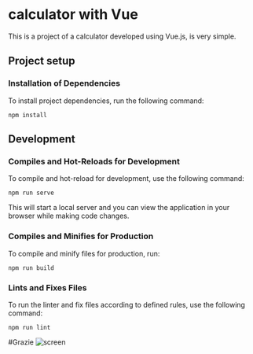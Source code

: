 # calculator with Vue
This is a project of a calculator developed using Vue.js, is very simple.

## Project setup

### Installation of Dependencies
To install project dependencies, run the following command:
```
npm install
```

## Development

### Compiles and Hot-Reloads for Development
To compile and hot-reload for development, use the following command:
```
npm run serve
```

This will start a local server and you can view the application in your browser while making code changes.

### Compiles and Minifies for Production
To compile and minify files for production, run:
```
npm run build
```

### Lints and Fixes Files
To run the linter and fix files according to defined rules, use the following command:
```
npm run lint
```


#Grazie
![screen](https://64.media.tumblr.com/4f84f149bcf61b8cb353386d2a2d025d/30c29df4d01babda-12/s1280x1920/d97964bc7d259f5ae3f6035707982579bae01cd1.gif)

